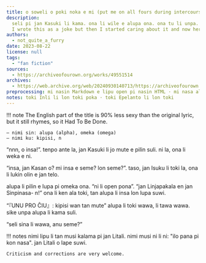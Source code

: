 ```yaml
---
title: o soweli o poki noka e mi (put me on all fours during intercourse)
description:
  seli pi jan Kasuki li kama. ona li wile e alupa ona. ona tu li unpa.
  I wrote this as a joke but then I started caring about it and now here it is.
authors:
  - not_quite_a_furry
date: 2023-08-22
license: null
tags:
  - "fan fiction"
sources:
  - https://archiveofourown.org/works/49551514
archives:
  - https://web.archive.org/web/20240930140713/https://archiveofourown.org/works/49551514
preprocessing: mi nasin Markdown e lipu open pi nasin HTML · mi nasa ala e toki Epelanto
notes: toki Inli li lon toki poka · toki Epelanto li lon toki
---
```


!!! note
The English part of the title is 90% less sexy than the original lyric, but it still rhymes, so it Had To Be Done.

    – nimi sin: alupa (alpha), omeka (omega)
    – nimi ku: kipisi, n

“nnn, o insa!”. tenpo ante la, jan Kasuki li jo mute e pilin suli. ni la, ona li weka e ni.

“insa, jan Kasan o? mi insa e seme? lon seme?”. taso, jan Isuku li toki la, ona li lukin olin e jan telo.

alupa li pilin e lupa pi omeka ona. “ni li open pona”. “jan Linjapakala en jan Sinpinasa- n!” ona li ken ala toki, tan alupa li insa lon lupa suwi.

“『UNU PRO ĈIU』: kipisi wan tan mute” alupa li toki wawa, li tawa wawa. sike unpa alupa li kama suli.

“seli sina li wawa, anu seme?”

!!! notes
nimi lipu li tan musi kalama pi jan Litali. nimi musi ni li ni: "ilo pana pi kon nasa". jan Litali o lape suwi.

    Criticism and corrections are very welcome.
